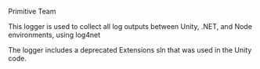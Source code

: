 Primitive Team

This logger is used to collect all log outputs between Unity, .NET, and Node environments, using log4net

The logger includes a deprecated Extensions sln that was used in the Unity code.